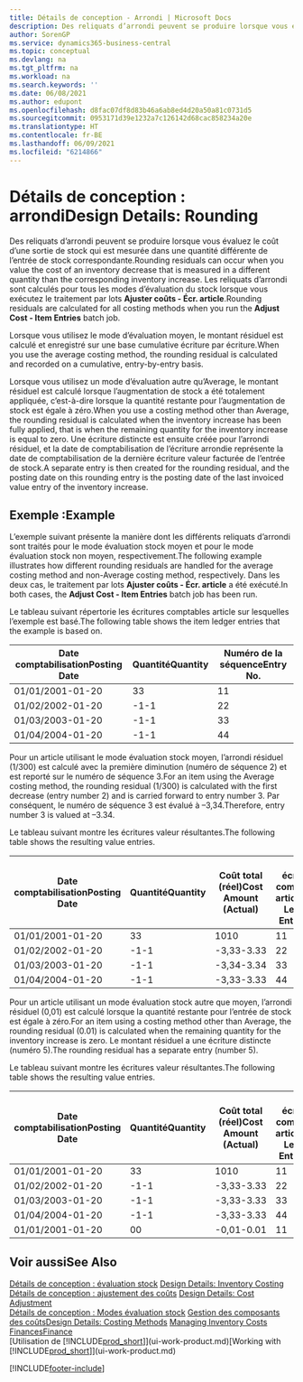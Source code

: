 ```yaml
---
title: Détails de conception - Arrondi | Microsoft Docs
description: Des reliquats d’arrondi peuvent se produire lorsque vous évaluez le coût d’une sortie de stock qui est mesurée dans une quantité différente de l’entrée de stock correspondante. Les reliquats d’arrondi sont calculés pour tous les modes d’évaluation du stock lorsque vous exécutez le traitement par lots **Ajuster coûts - Écr. article**.
author: SorenGP
ms.service: dynamics365-business-central
ms.topic: conceptual
ms.devlang: na
ms.tgt_pltfrm: na
ms.workload: na
ms.search.keywords: ''
ms.date: 06/08/2021
ms.author: edupont
ms.openlocfilehash: d8fac07df8d83b46a6ab8ed4d20a50a81c0731d5
ms.sourcegitcommit: 0953171d39e1232a7c126142d68cac858234a20e
ms.translationtype: HT
ms.contentlocale: fr-BE
ms.lasthandoff: 06/09/2021
ms.locfileid: "6214866"
---
```

# <a name="design-details-rounding"></a><span data-ttu-id="60a76-104">Détails de conception : arrondi</span><span class="sxs-lookup"><span data-stu-id="60a76-104">Design Details: Rounding</span></span>
<span data-ttu-id="60a76-105">Des reliquats d’arrondi peuvent se produire lorsque vous évaluez le coût d’une sortie de stock qui est mesurée dans une quantité différente de l’entrée de stock correspondante.</span><span class="sxs-lookup"><span data-stu-id="60a76-105">Rounding residuals can occur when you value the cost of an inventory decrease that is measured in a different quantity than the corresponding inventory increase.</span></span> <span data-ttu-id="60a76-106">Les reliquats d’arrondi sont calculés pour tous les modes d’évaluation du stock lorsque vous exécutez le traitement par lots **Ajuster coûts - Écr. article**.</span><span class="sxs-lookup"><span data-stu-id="60a76-106">Rounding residuals are calculated for all costing methods when you run the **Adjust Cost - Item Entries** batch job.</span></span>  

 <span data-ttu-id="60a76-107">Lorsque vous utilisez le mode d’évaluation moyen, le montant résiduel est calculé et enregistré sur une base cumulative écriture par écriture.</span><span class="sxs-lookup"><span data-stu-id="60a76-107">When you use the average costing method, the rounding residual is calculated and recorded on a cumulative, entry-by-entry basis.</span></span>  

 <span data-ttu-id="60a76-108">Lorsque vous utilisez un mode d’évaluation autre qu’Average, le montant résiduel est calculé lorsque l’augmentation de stock a été totalement appliquée, c’est-à-dire lorsque la quantité restante pour l’augmentation de stock est égale à zéro.</span><span class="sxs-lookup"><span data-stu-id="60a76-108">When you use a costing method other than Average, the rounding residual is calculated when the inventory increase has been fully applied, that is when the remaining quantity for the inventory increase is equal to zero.</span></span> <span data-ttu-id="60a76-109">Une écriture distincte est ensuite créée pour l’arrondi résiduel, et la date de comptabilisation de l’écriture arrondie représente la date de comptabilisation de la dernière écriture valeur facturée de l’entrée de stock.</span><span class="sxs-lookup"><span data-stu-id="60a76-109">A separate entry is then created for the rounding residual, and the posting date on this rounding entry is the posting date of the last invoiced value entry of the inventory increase.</span></span>  

## <a name="example"></a><span data-ttu-id="60a76-110">Exemple :</span><span class="sxs-lookup"><span data-stu-id="60a76-110">Example</span></span>  
 <span data-ttu-id="60a76-111">L’exemple suivant présente la manière dont les différents reliquats d’arrondi sont traités pour le mode évaluation stock moyen et pour le mode évaluation stock non moyen, respectivement.</span><span class="sxs-lookup"><span data-stu-id="60a76-111">The following example illustrates how different rounding residuals are handled for the average costing method and non-Average costing method, respectively.</span></span> <span data-ttu-id="60a76-112">Dans les deux cas, le traitement par lots **Ajuster coûts - Écr. article** a été exécuté.</span><span class="sxs-lookup"><span data-stu-id="60a76-112">In both cases, the **Adjust Cost - Item Entries** batch job has been run.</span></span>  

 <span data-ttu-id="60a76-113">Le tableau suivant répertorie les écritures comptables article sur lesquelles l’exemple est basé.</span><span class="sxs-lookup"><span data-stu-id="60a76-113">The following table shows the item ledger entries that the example is based on.</span></span>  

|<span data-ttu-id="60a76-114">Date comptabilisation</span><span class="sxs-lookup"><span data-stu-id="60a76-114">Posting Date</span></span>|<span data-ttu-id="60a76-115">Quantité</span><span class="sxs-lookup"><span data-stu-id="60a76-115">Quantity</span></span>|<span data-ttu-id="60a76-116">Numéro de la séquence</span><span class="sxs-lookup"><span data-stu-id="60a76-116">Entry No.</span></span>|  
|------------------|--------------|---------------|  
|<span data-ttu-id="60a76-117">01/01/20</span><span class="sxs-lookup"><span data-stu-id="60a76-117">01-01-20</span></span>|<span data-ttu-id="60a76-118">3</span><span class="sxs-lookup"><span data-stu-id="60a76-118">3</span></span>|<span data-ttu-id="60a76-119">1</span><span class="sxs-lookup"><span data-stu-id="60a76-119">1</span></span>|  
|<span data-ttu-id="60a76-120">01/02/20</span><span class="sxs-lookup"><span data-stu-id="60a76-120">02-01-20</span></span>|<span data-ttu-id="60a76-121">-1</span><span class="sxs-lookup"><span data-stu-id="60a76-121">-1</span></span>|<span data-ttu-id="60a76-122">2</span><span class="sxs-lookup"><span data-stu-id="60a76-122">2</span></span>|  
|<span data-ttu-id="60a76-123">01/03/20</span><span class="sxs-lookup"><span data-stu-id="60a76-123">03-01-20</span></span>|<span data-ttu-id="60a76-124">-1</span><span class="sxs-lookup"><span data-stu-id="60a76-124">-1</span></span>|<span data-ttu-id="60a76-125">3</span><span class="sxs-lookup"><span data-stu-id="60a76-125">3</span></span>|  
|<span data-ttu-id="60a76-126">01/04/20</span><span class="sxs-lookup"><span data-stu-id="60a76-126">04-01-20</span></span>|<span data-ttu-id="60a76-127">-1</span><span class="sxs-lookup"><span data-stu-id="60a76-127">-1</span></span>|<span data-ttu-id="60a76-128">4</span><span class="sxs-lookup"><span data-stu-id="60a76-128">4</span></span>|  

 <span data-ttu-id="60a76-129">Pour un article utilisant le mode évaluation stock moyen, l’arrondi résiduel (1/300) est calculé avec la première diminution (numéro de séquence 2) et est reporté sur le numéro de séquence 3.</span><span class="sxs-lookup"><span data-stu-id="60a76-129">For an item using the Average costing method, the rounding residual (1/300) is calculated with the first decrease (entry number 2) and is carried forward to entry number 3.</span></span> <span data-ttu-id="60a76-130">Par conséquent, le numéro de séquence 3 est évalué à –3,34.</span><span class="sxs-lookup"><span data-stu-id="60a76-130">Therefore, entry number 3 is valued at –3.34.</span></span>  

 <span data-ttu-id="60a76-131">Le tableau suivant montre les écritures valeur résultantes.</span><span class="sxs-lookup"><span data-stu-id="60a76-131">The following table shows the resulting value entries.</span></span>  

|<span data-ttu-id="60a76-132">Date comptabilisation</span><span class="sxs-lookup"><span data-stu-id="60a76-132">Posting Date</span></span>|<span data-ttu-id="60a76-133">Quantité</span><span class="sxs-lookup"><span data-stu-id="60a76-133">Quantity</span></span>|<span data-ttu-id="60a76-134">Coût total (réel)</span><span class="sxs-lookup"><span data-stu-id="60a76-134">Cost Amount (Actual)</span></span>|<span data-ttu-id="60a76-135">N° écriture comptable article</span><span class="sxs-lookup"><span data-stu-id="60a76-135">Item Ledger Entry No.</span></span>|<span data-ttu-id="60a76-136">Numéro de la séquence</span><span class="sxs-lookup"><span data-stu-id="60a76-136">Entry No.</span></span>|  
|------------------|--------------|----------------------------|---------------------------|---------------|  
|<span data-ttu-id="60a76-137">01/01/20</span><span class="sxs-lookup"><span data-stu-id="60a76-137">01-01-20</span></span>|<span data-ttu-id="60a76-138">3</span><span class="sxs-lookup"><span data-stu-id="60a76-138">3</span></span>|<span data-ttu-id="60a76-139">10</span><span class="sxs-lookup"><span data-stu-id="60a76-139">10</span></span>|<span data-ttu-id="60a76-140">1</span><span class="sxs-lookup"><span data-stu-id="60a76-140">1</span></span>|<span data-ttu-id="60a76-141">1</span><span class="sxs-lookup"><span data-stu-id="60a76-141">1</span></span>|  
|<span data-ttu-id="60a76-142">01/02/20</span><span class="sxs-lookup"><span data-stu-id="60a76-142">02-01-20</span></span>|<span data-ttu-id="60a76-143">-1</span><span class="sxs-lookup"><span data-stu-id="60a76-143">-1</span></span>|<span data-ttu-id="60a76-144">-3,33</span><span class="sxs-lookup"><span data-stu-id="60a76-144">-3.33</span></span>|<span data-ttu-id="60a76-145">2</span><span class="sxs-lookup"><span data-stu-id="60a76-145">2</span></span>|<span data-ttu-id="60a76-146">2</span><span class="sxs-lookup"><span data-stu-id="60a76-146">2</span></span>|  
|<span data-ttu-id="60a76-147">01/03/20</span><span class="sxs-lookup"><span data-stu-id="60a76-147">03-01-20</span></span>|<span data-ttu-id="60a76-148">-1</span><span class="sxs-lookup"><span data-stu-id="60a76-148">-1</span></span>|<span data-ttu-id="60a76-149">-3,34</span><span class="sxs-lookup"><span data-stu-id="60a76-149">-3.34</span></span>|<span data-ttu-id="60a76-150">3</span><span class="sxs-lookup"><span data-stu-id="60a76-150">3</span></span>|<span data-ttu-id="60a76-151">3</span><span class="sxs-lookup"><span data-stu-id="60a76-151">3</span></span>|  
|<span data-ttu-id="60a76-152">01/04/20</span><span class="sxs-lookup"><span data-stu-id="60a76-152">04-01-20</span></span>|<span data-ttu-id="60a76-153">-1</span><span class="sxs-lookup"><span data-stu-id="60a76-153">-1</span></span>|<span data-ttu-id="60a76-154">-3,33</span><span class="sxs-lookup"><span data-stu-id="60a76-154">-3.33</span></span>|<span data-ttu-id="60a76-155">4</span><span class="sxs-lookup"><span data-stu-id="60a76-155">4</span></span>|<span data-ttu-id="60a76-156">4</span><span class="sxs-lookup"><span data-stu-id="60a76-156">4</span></span>|  

 <span data-ttu-id="60a76-157">Pour un article utilisant un mode évaluation stock autre que moyen, l’arrondi résiduel (0,01) est calculé lorsque la quantité restante pour l’entrée de stock est égale à zéro.</span><span class="sxs-lookup"><span data-stu-id="60a76-157">For an item using a costing method other than Average, the rounding residual (0.01) is calculated when the remaining quantity for the inventory increase is zero.</span></span> <span data-ttu-id="60a76-158">Le montant résiduel a une écriture distincte (numéro 5).</span><span class="sxs-lookup"><span data-stu-id="60a76-158">The rounding residual has a separate entry (number 5).</span></span>  

 <span data-ttu-id="60a76-159">Le tableau suivant montre les écritures valeur résultantes.</span><span class="sxs-lookup"><span data-stu-id="60a76-159">The following table shows the resulting value entries.</span></span>  

|<span data-ttu-id="60a76-160">Date comptabilisation</span><span class="sxs-lookup"><span data-stu-id="60a76-160">Posting Date</span></span>|<span data-ttu-id="60a76-161">Quantité</span><span class="sxs-lookup"><span data-stu-id="60a76-161">Quantity</span></span>|<span data-ttu-id="60a76-162">Coût total (réel)</span><span class="sxs-lookup"><span data-stu-id="60a76-162">Cost Amount (Actual)</span></span>|<span data-ttu-id="60a76-163">N° écriture comptable article</span><span class="sxs-lookup"><span data-stu-id="60a76-163">Item Ledger Entry No.</span></span>|<span data-ttu-id="60a76-164">Numéro de la séquence</span><span class="sxs-lookup"><span data-stu-id="60a76-164">Entry No.</span></span>|  
|------------------|--------------|----------------------------|---------------------------|---------------|  
|<span data-ttu-id="60a76-165">01/01/20</span><span class="sxs-lookup"><span data-stu-id="60a76-165">01-01-20</span></span>|<span data-ttu-id="60a76-166">3</span><span class="sxs-lookup"><span data-stu-id="60a76-166">3</span></span>|<span data-ttu-id="60a76-167">10</span><span class="sxs-lookup"><span data-stu-id="60a76-167">10</span></span>|<span data-ttu-id="60a76-168">1</span><span class="sxs-lookup"><span data-stu-id="60a76-168">1</span></span>|<span data-ttu-id="60a76-169">1</span><span class="sxs-lookup"><span data-stu-id="60a76-169">1</span></span>|  
|<span data-ttu-id="60a76-170">01/02/20</span><span class="sxs-lookup"><span data-stu-id="60a76-170">02-01-20</span></span>|<span data-ttu-id="60a76-171">-1</span><span class="sxs-lookup"><span data-stu-id="60a76-171">-1</span></span>|<span data-ttu-id="60a76-172">-3,33</span><span class="sxs-lookup"><span data-stu-id="60a76-172">-3.33</span></span>|<span data-ttu-id="60a76-173">2</span><span class="sxs-lookup"><span data-stu-id="60a76-173">2</span></span>|<span data-ttu-id="60a76-174">2</span><span class="sxs-lookup"><span data-stu-id="60a76-174">2</span></span>|  
|<span data-ttu-id="60a76-175">01/03/20</span><span class="sxs-lookup"><span data-stu-id="60a76-175">03-01-20</span></span>|<span data-ttu-id="60a76-176">-1</span><span class="sxs-lookup"><span data-stu-id="60a76-176">-1</span></span>|<span data-ttu-id="60a76-177">-3,33</span><span class="sxs-lookup"><span data-stu-id="60a76-177">-3.33</span></span>|<span data-ttu-id="60a76-178">3</span><span class="sxs-lookup"><span data-stu-id="60a76-178">3</span></span>|<span data-ttu-id="60a76-179">3</span><span class="sxs-lookup"><span data-stu-id="60a76-179">3</span></span>|  
|<span data-ttu-id="60a76-180">01/04/20</span><span class="sxs-lookup"><span data-stu-id="60a76-180">04-01-20</span></span>|<span data-ttu-id="60a76-181">-1</span><span class="sxs-lookup"><span data-stu-id="60a76-181">-1</span></span>|<span data-ttu-id="60a76-182">-3,33</span><span class="sxs-lookup"><span data-stu-id="60a76-182">-3.33</span></span>|<span data-ttu-id="60a76-183">4</span><span class="sxs-lookup"><span data-stu-id="60a76-183">4</span></span>|<span data-ttu-id="60a76-184">4</span><span class="sxs-lookup"><span data-stu-id="60a76-184">4</span></span>|  
|<span data-ttu-id="60a76-185">01/01/20</span><span class="sxs-lookup"><span data-stu-id="60a76-185">01-01-20</span></span>|<span data-ttu-id="60a76-186">0</span><span class="sxs-lookup"><span data-stu-id="60a76-186">0</span></span>|<span data-ttu-id="60a76-187">-0,01</span><span class="sxs-lookup"><span data-stu-id="60a76-187">-0.01</span></span>|<span data-ttu-id="60a76-188">1</span><span class="sxs-lookup"><span data-stu-id="60a76-188">1</span></span>|<span data-ttu-id="60a76-189">5</span><span class="sxs-lookup"><span data-stu-id="60a76-189">5</span></span>|  

## <a name="see-also"></a><span data-ttu-id="60a76-190">Voir aussi</span><span class="sxs-lookup"><span data-stu-id="60a76-190">See Also</span></span>  
 <span data-ttu-id="60a76-191">[Détails de conception : évaluation stock](design-details-inventory-costing.md) </span><span class="sxs-lookup"><span data-stu-id="60a76-191">[Design Details: Inventory Costing](design-details-inventory-costing.md) </span></span>  
 <span data-ttu-id="60a76-192">[Détails de conception : ajustement des coûts](design-details-cost-adjustment.md) </span><span class="sxs-lookup"><span data-stu-id="60a76-192">[Design Details: Cost Adjustment](design-details-cost-adjustment.md) </span></span>  
 <span data-ttu-id="60a76-193">[Détails de conception : Modes évaluation stock](design-details-costing-methods.md) [Gestion des composants des coûts](finance-manage-inventory-costs.md)</span><span class="sxs-lookup"><span data-stu-id="60a76-193">[Design Details: Costing Methods](design-details-costing-methods.md) [Managing Inventory Costs](finance-manage-inventory-costs.md)</span></span>  
 [<span data-ttu-id="60a76-194">Finances</span><span class="sxs-lookup"><span data-stu-id="60a76-194">Finance</span></span>](finance.md)  
 <span data-ttu-id="60a76-195">[Utilisation de [!INCLUDE[prod_short](includes/prod_short.md)]](ui-work-product.md)</span><span class="sxs-lookup"><span data-stu-id="60a76-195">[Working with [!INCLUDE[prod_short](includes/prod_short.md)]](ui-work-product.md)</span></span>


[!INCLUDE[footer-include](includes/footer-banner.md)]